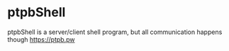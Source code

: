 # ptpbShell
ptpbShell is a server/client shell program, but all communication
happens though https://ptpb.pw 
